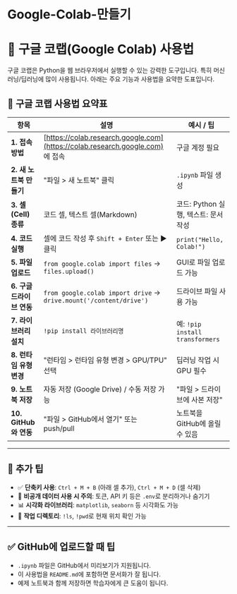 # Google-Colab-만들기

# 📘 구글 코랩(Google Colab) 사용법

구글 코랩은 Python을 웹 브라우저에서 실행할 수 있는 강력한 도구입니다. 특히 머신러닝/딥러닝에 많이 사용됩니다. 아래는 주요 기능과 사용법을 요약한 도표입니다.

## 🔹 구글 코랩 사용법 요약표

| 항목 | 설명 | 예시 / 팁 |
|------|------|-----------|
| **1. 접속 방법** | [https://colab.research.google.com](https://colab.research.google.com) 에 접속 | 구글 계정 필요 |
| **2. 새 노트북 만들기** | "파일 > 새 노트북" 클릭 | `.ipynb` 파일 생성 |
| **3. 셀(Cell) 종류** | 코드 셀, 텍스트 셀(Markdown) | 코드: Python 실행, 텍스트: 문서 작성 |
| **4. 코드 실행** | 셀에 코드 작성 후 `Shift + Enter` 또는 ▶️ 클릭 | `print("Hello, Colab!")` |
| **5. 파일 업로드** | `from google.colab import files` → `files.upload()` | GUI로 파일 업로드 가능 |
| **6. 구글 드라이브 연동** | `from google.colab import drive` → `drive.mount('/content/drive')` | 드라이브 파일 사용 가능 |
| **7. 라이브러리 설치** | `!pip install 라이브러리명` | 예: `!pip install transformers` |
| **8. 런타임 유형 변경** | "런타임 > 런타임 유형 변경 > GPU/TPU" 선택 | 딥러닝 작업 시 GPU 필수 |
| **9. 노트북 저장** | 자동 저장 (Google Drive) / 수동 저장 가능 | "파일 > 드라이브에 사본 저장" |
| **10. GitHub와 연동** | "파일 > GitHub에서 열기" 또는 push/pull | 노트북을 GitHub에 올릴 수 있음 |

---

## 📌 추가 팁

- ✅ **단축키 사용**: `Ctrl + M + B` (아래 셀 추가), `Ctrl + M + D` (셀 삭제)
- 🔐 **비공개 데이터 사용 시 주의**: 토큰, API 키 등은 `.env`로 분리하거나 숨기기
- 📊 **시각화 라이브러리**: `matplotlib`, `seaborn` 등 시각화도 가능
- 📁 **작업 디렉토리**: `!ls`, `!pwd`로 현재 위치 확인 가능

---

## ✅ GitHub에 업로드할 때 팁

- `.ipynb` 파일은 GitHub에서 미리보기가 지원됩니다.
- 이 사용법을 `README.md`에 포함하면 문서화가 잘 됩니다.
- 예제 노트북과 함께 저장하면 학습자에게 큰 도움이 됩니다.
